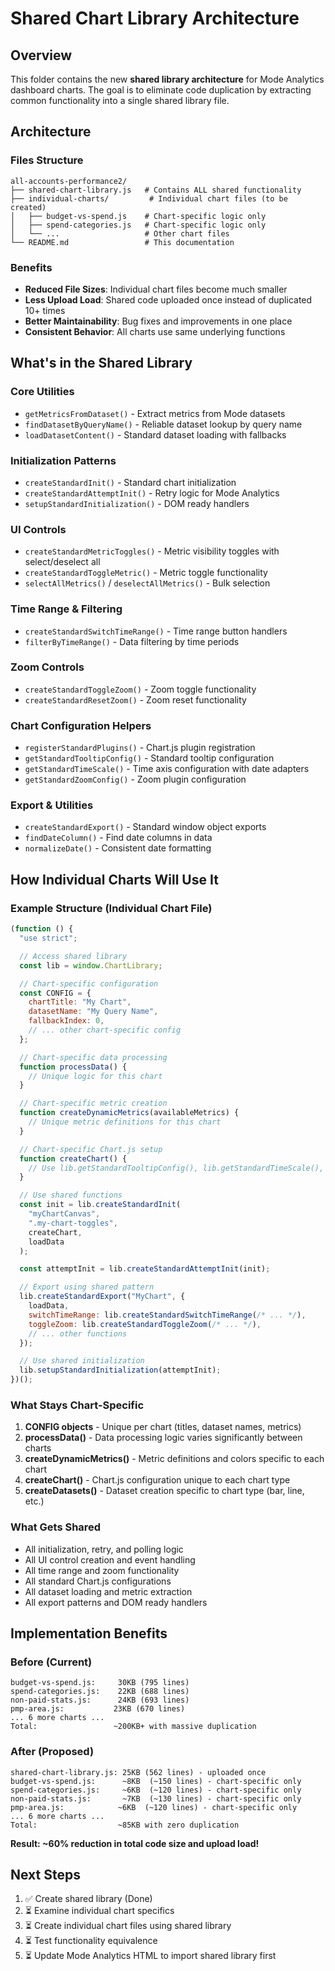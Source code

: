 # Shared Chart Library Architecture

## Overview

This folder contains the new **shared library architecture** for Mode Analytics dashboard charts. The goal is to eliminate code duplication by extracting common functionality into a single shared library file.

## Architecture

### Files Structure

```
all-accounts-performance2/
├── shared-chart-library.js   # Contains ALL shared functionality
├── individual-charts/         # Individual chart files (to be created)
│   ├── budget-vs-spend.js    # Chart-specific logic only
│   ├── spend-categories.js   # Chart-specific logic only
│   └── ...                   # Other chart files
└── README.md                 # This documentation
```

### Benefits

- **Reduced File Sizes**: Individual chart files become much smaller
- **Less Upload Load**: Shared code uploaded once instead of duplicated 10+ times
- **Better Maintainability**: Bug fixes and improvements in one place
- **Consistent Behavior**: All charts use same underlying functions

## What's in the Shared Library

### Core Utilities

- `getMetricsFromDataset()` - Extract metrics from Mode datasets
- `findDatasetByQueryName()` - Reliable dataset lookup by query name
- `loadDatasetContent()` - Standard dataset loading with fallbacks

### Initialization Patterns

- `createStandardInit()` - Standard chart initialization
- `createStandardAttemptInit()` - Retry logic for Mode Analytics
- `setupStandardInitialization()` - DOM ready handlers

### UI Controls

- `createStandardMetricToggles()` - Metric visibility toggles with select/deselect all
- `createStandardToggleMetric()` - Metric toggle functionality
- `selectAllMetrics()` / `deselectAllMetrics()` - Bulk selection

### Time Range & Filtering

- `createStandardSwitchTimeRange()` - Time range button handlers
- `filterByTimeRange()` - Data filtering by time periods

### Zoom Controls

- `createStandardToggleZoom()` - Zoom toggle functionality
- `createStandardResetZoom()` - Zoom reset functionality

### Chart Configuration Helpers

- `registerStandardPlugins()` - Chart.js plugin registration
- `getStandardTooltipConfig()` - Standard tooltip configuration
- `getStandardTimeScale()` - Time axis configuration with date adapters
- `getStandardZoomConfig()` - Zoom plugin configuration

### Export & Utilities

- `createStandardExport()` - Standard window object exports
- `findDateColumn()` - Find date columns in data
- `normalizeDate()` - Consistent date formatting

## How Individual Charts Will Use It

### Example Structure (Individual Chart File)

```javascript
(function () {
  "use strict";

  // Access shared library
  const lib = window.ChartLibrary;

  // Chart-specific configuration
  const CONFIG = {
    chartTitle: "My Chart",
    datasetName: "My Query Name",
    fallbackIndex: 0,
    // ... other chart-specific config
  };

  // Chart-specific data processing
  function processData() {
    // Unique logic for this chart
  }

  // Chart-specific metric creation
  function createDynamicMetrics(availableMetrics) {
    // Unique metric definitions for this chart
  }

  // Chart-specific Chart.js setup
  function createChart() {
    // Use lib.getStandardTooltipConfig(), lib.getStandardTimeScale(), etc.
  }

  // Use shared functions
  const init = lib.createStandardInit(
    "myChartCanvas",
    ".my-chart-toggles",
    createChart,
    loadData
  );

  const attemptInit = lib.createStandardAttemptInit(init);

  // Export using shared pattern
  lib.createStandardExport("MyChart", {
    loadData,
    switchTimeRange: lib.createStandardSwitchTimeRange(/* ... */),
    toggleZoom: lib.createStandardToggleZoom(/* ... */),
    // ... other functions
  });

  // Use shared initialization
  lib.setupStandardInitialization(attemptInit);
})();
```

### What Stays Chart-Specific

1. **CONFIG objects** - Unique per chart (titles, dataset names, metrics)
2. **processData()** - Data processing logic varies significantly between charts
3. **createDynamicMetrics()** - Metric definitions and colors specific to each chart
4. **createChart()** - Chart.js configuration unique to each chart type
5. **createDatasets()** - Dataset creation specific to chart type (bar, line, etc.)

### What Gets Shared

- All initialization, retry, and polling logic
- All UI control creation and event handling
- All time range and zoom functionality
- All standard Chart.js configurations
- All dataset loading and metric extraction
- All export patterns and DOM ready handlers

## Implementation Benefits

### Before (Current)

```
budget-vs-spend.js:     30KB (795 lines)
spend-categories.js:    22KB (688 lines)
non-paid-stats.js:      24KB (693 lines)
pmp-area.js:           23KB (670 lines)
... 6 more charts ...
Total:                 ~200KB+ with massive duplication
```

### After (Proposed)

```
shared-chart-library.js: 25KB (562 lines) - uploaded once
budget-vs-spend.js:      ~8KB  (~150 lines) - chart-specific only
spend-categories.js:     ~6KB  (~120 lines) - chart-specific only
non-paid-stats.js:       ~7KB  (~130 lines) - chart-specific only
pmp-area.js:            ~6KB  (~120 lines) - chart-specific only
... 6 more charts ...
Total:                  ~85KB with zero duplication
```

**Result: ~60% reduction in total code size and upload load!**

## Next Steps

1. ✅ Create shared library (Done)
2. ⏳ Examine individual chart specifics
3. ⏳ Create individual chart files using shared library
4. ⏳ Test functionality equivalence
5. ⏳ Update Mode Analytics HTML to import shared library first

